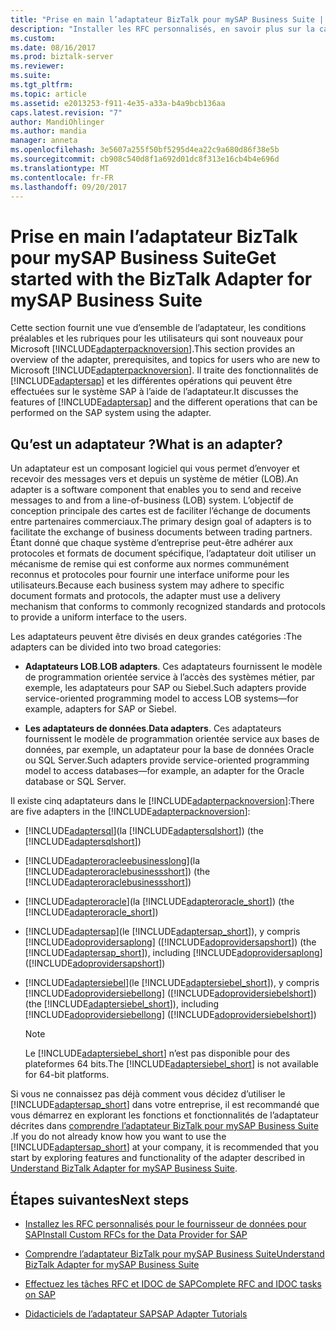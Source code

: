```yaml
---
title: "Prise en main l’adaptateur BizTalk pour mySAP Business Suite | Documents Microsoft"
description: "Installer les RFC personnalisés, en savoir plus sur la carte, effectuez les tâches RFC et IDOC de SAP, parcourez les didacticiels pour utiliser l’adaptateur de mySAP dans le Pack de l’adaptateur BizTalk (LOB)"
ms.custom: 
ms.date: 08/16/2017
ms.prod: biztalk-server
ms.reviewer: 
ms.suite: 
ms.tgt_pltfrm: 
ms.topic: article
ms.assetid: e2013253-f911-4e35-a33a-b4a9bcb136aa
caps.latest.revision: "7"
author: MandiOhlinger
ms.author: mandia
manager: anneta
ms.openlocfilehash: 3e5607a255f50bf5295d4ea22c9a680d86f38e5b
ms.sourcegitcommit: cb908c540d8f1a692d01dc8f313e16cb4b4e696d
ms.translationtype: MT
ms.contentlocale: fr-FR
ms.lasthandoff: 09/20/2017
---
```

# <a name="get-started-with-the-biztalk-adapter-for-mysap-business-suite"></a><span data-ttu-id="78089-103">Prise en main l’adaptateur BizTalk pour mySAP Business Suite</span><span class="sxs-lookup"><span data-stu-id="78089-103">Get started with the BizTalk Adapter for mySAP Business Suite</span></span>
<span data-ttu-id="78089-104">Cette section fournit une vue d’ensemble de l’adaptateur, les conditions préalables et les rubriques pour les utilisateurs qui sont nouveaux pour Microsoft [!INCLUDE[adapterpacknoversion](../../includes/adapterpacknoversion-md.md)].</span><span class="sxs-lookup"><span data-stu-id="78089-104">This section provides an overview of the adapter, prerequisites, and topics for users who are new to Microsoft [!INCLUDE[adapterpacknoversion](../../includes/adapterpacknoversion-md.md)].</span></span> <span data-ttu-id="78089-105">Il traite des fonctionnalités de [!INCLUDE[adaptersap](../../includes/adaptersap-md.md)] et les différentes opérations qui peuvent être effectuées sur le système SAP à l’aide de l’adaptateur.</span><span class="sxs-lookup"><span data-stu-id="78089-105">It discusses the features of [!INCLUDE[adaptersap](../../includes/adaptersap-md.md)] and the different operations that can be performed on the SAP system using the adapter.</span></span>  

## <a name="what-is-an-adapter"></a><span data-ttu-id="78089-106">Qu’est un adaptateur ?</span><span class="sxs-lookup"><span data-stu-id="78089-106">What is an adapter?</span></span> 
<span data-ttu-id="78089-107">Un adaptateur est un composant logiciel qui vous permet d’envoyer et recevoir des messages vers et depuis un système de métier (LOB).</span><span class="sxs-lookup"><span data-stu-id="78089-107">An adapter is a software component that enables you to send and receive messages to and from a line-of-business (LOB) system.</span></span> <span data-ttu-id="78089-108">L’objectif de conception principale des cartes est de faciliter l’échange de documents entre partenaires commerciaux.</span><span class="sxs-lookup"><span data-stu-id="78089-108">The primary design goal of adapters is to facilitate the exchange of business documents between trading partners.</span></span> <span data-ttu-id="78089-109">Étant donné que chaque système d’entreprise peut-être adhérer aux protocoles et formats de document spécifique, l’adaptateur doit utiliser un mécanisme de remise qui est conforme aux normes communément reconnus et protocoles pour fournir une interface uniforme pour les utilisateurs.</span><span class="sxs-lookup"><span data-stu-id="78089-109">Because each business system may adhere to specific document formats and protocols, the adapter must use a delivery mechanism that conforms to commonly recognized standards and protocols to provide a uniform interface to the users.</span></span>  
  
 <span data-ttu-id="78089-110">Les adaptateurs peuvent être divisés en deux grandes catégories :</span><span class="sxs-lookup"><span data-stu-id="78089-110">The adapters can be divided into two broad categories:</span></span>  
  
-   <span data-ttu-id="78089-111">**Adaptateurs LOB**.</span><span class="sxs-lookup"><span data-stu-id="78089-111">**LOB adapters**.</span></span> <span data-ttu-id="78089-112">Ces adaptateurs fournissent le modèle de programmation orientée service à l’accès des systèmes métier, par exemple, les adaptateurs pour SAP ou Siebel.</span><span class="sxs-lookup"><span data-stu-id="78089-112">Such adapters provide service-oriented programming model to access LOB systems—for example, adapters for SAP or Siebel.</span></span>  
  
-   <span data-ttu-id="78089-113">**Les adaptateurs de données**.</span><span class="sxs-lookup"><span data-stu-id="78089-113">**Data adapters**.</span></span> <span data-ttu-id="78089-114">Ces adaptateurs fournissent le modèle de programmation orientée service aux bases de données, par exemple, un adaptateur pour la base de données Oracle ou SQL Server.</span><span class="sxs-lookup"><span data-stu-id="78089-114">Such adapters provide service-oriented programming model to access databases—for example, an adapter for the Oracle database or SQL Server.</span></span>  
  
 <span data-ttu-id="78089-115">Il existe cinq adaptateurs dans le [!INCLUDE[adapterpacknoversion](../../includes/adapterpacknoversion-md.md)]:</span><span class="sxs-lookup"><span data-stu-id="78089-115">There are five adapters in the [!INCLUDE[adapterpacknoversion](../../includes/adapterpacknoversion-md.md)]:</span></span>  
  
-   [!INCLUDE[adaptersql](../../includes/adaptersql-md.md)]<span data-ttu-id="78089-116">(la [!INCLUDE[adaptersqlshort](../../includes/adaptersqlshort-md.md)])</span><span class="sxs-lookup"><span data-stu-id="78089-116"> (the [!INCLUDE[adaptersqlshort](../../includes/adaptersqlshort-md.md)])</span></span>  
  
-   [!INCLUDE[adapteroracleebusinesslong](../../includes/adapteroracleebusinesslong-md.md)]<span data-ttu-id="78089-117">(la [!INCLUDE[adapteroraclebusinessshort](../../includes/adapteroraclebusinessshort-md.md)])</span><span class="sxs-lookup"><span data-stu-id="78089-117"> (the [!INCLUDE[adapteroraclebusinessshort](../../includes/adapteroraclebusinessshort-md.md)])</span></span>  
  
-   [!INCLUDE[adapteroracle](../../includes/adapteroracle-md.md)]<span data-ttu-id="78089-118">(la [!INCLUDE[adapteroracle_short](../../includes/adapteroracle-short-md.md)])</span><span class="sxs-lookup"><span data-stu-id="78089-118"> (the [!INCLUDE[adapteroracle_short](../../includes/adapteroracle-short-md.md)])</span></span>  
  
-   [!INCLUDE[adaptersap](../../includes/adaptersap-md.md)]<span data-ttu-id="78089-119">(le [!INCLUDE[adaptersap_short](../../includes/adaptersap-short-md.md)]), y compris [!INCLUDE[adoprovidersaplong](../../includes/adoprovidersaplong-md.md)] ([!INCLUDE[adoprovidersapshort](../../includes/adoprovidersapshort-md.md)])</span><span class="sxs-lookup"><span data-stu-id="78089-119"> (the [!INCLUDE[adaptersap_short](../../includes/adaptersap-short-md.md)]), including [!INCLUDE[adoprovidersaplong](../../includes/adoprovidersaplong-md.md)] ([!INCLUDE[adoprovidersapshort](../../includes/adoprovidersapshort-md.md)])</span></span>  
  
-   [!INCLUDE[adaptersiebel](../../includes/adaptersiebel-md.md)]<span data-ttu-id="78089-120">(le [!INCLUDE[adaptersiebel_short](../../includes/adaptersiebel-short-md.md)]), y compris [!INCLUDE[adoprovidersiebellong](../../includes/adoprovidersiebellong-md.md)] ([!INCLUDE[adoprovidersiebelshort](../../includes/adoprovidersiebelshort-md.md)])</span><span class="sxs-lookup"><span data-stu-id="78089-120"> (the [!INCLUDE[adaptersiebel_short](../../includes/adaptersiebel-short-md.md)]), including [!INCLUDE[adoprovidersiebellong](../../includes/adoprovidersiebellong-md.md)] ([!INCLUDE[adoprovidersiebelshort](../../includes/adoprovidersiebelshort-md.md)])</span></span>  
  
    > [!NOTE]
    >  <span data-ttu-id="78089-121">Le [!INCLUDE[adaptersiebel_short](../../includes/adaptersiebel-short-md.md)] n’est pas disponible pour des plateformes 64 bits.</span><span class="sxs-lookup"><span data-stu-id="78089-121">The [!INCLUDE[adaptersiebel_short](../../includes/adaptersiebel-short-md.md)] is not available for 64-bit platforms.</span></span>  
  
 <span data-ttu-id="78089-122">Si vous ne connaissez pas déjà comment vous décidez d’utiliser le [!INCLUDE[adaptersap_short](../../includes/adaptersap-short-md.md)] dans votre entreprise, il est recommandé que vous démarrez en explorant les fonctions et fonctionnalités de l’adaptateur décrites dans [comprendre l’adaptateur BizTalk pour mySAP Business Suite](../../adapters-and-accelerators/adapter-sap/understand-biztalk-adapter-for-mysap-business-suite.md) .</span><span class="sxs-lookup"><span data-stu-id="78089-122">If you do not already know how you want to use the [!INCLUDE[adaptersap_short](../../includes/adaptersap-short-md.md)] at your company, it is recommended that you start by exploring features and functionality of the adapter described in [Understand BizTalk Adapter for mySAP Business Suite](../../adapters-and-accelerators/adapter-sap/understand-biztalk-adapter-for-mysap-business-suite.md).</span></span>  
  
## <a name="next-steps"></a><span data-ttu-id="78089-123">Étapes suivantes</span><span class="sxs-lookup"><span data-stu-id="78089-123">Next steps</span></span>  
- [<span data-ttu-id="78089-124">Installez les RFC personnalisés pour le fournisseur de données pour SAP</span><span class="sxs-lookup"><span data-stu-id="78089-124">Install Custom RFCs for the Data Provider for SAP</span></span>](install-custom-rfcs-for-the-data-provider-for-sap.md)
  
-   [<span data-ttu-id="78089-125">Comprendre l’adaptateur BizTalk pour mySAP Business Suite</span><span class="sxs-lookup"><span data-stu-id="78089-125">Understand BizTalk Adapter for mySAP Business Suite</span></span>](understand-biztalk-adapter-for-mysap-business-suite.md)  

- [<span data-ttu-id="78089-126">Effectuez les tâches RFC et IDOC de SAP</span><span class="sxs-lookup"><span data-stu-id="78089-126">Complete RFC and IDOC tasks on SAP</span></span>](performing-tasks-using-the-sap-gui-for-specific-sap-adapter-scenarios.md)
  
-   [<span data-ttu-id="78089-127">Didacticiels de l’adaptateur SAP</span><span class="sxs-lookup"><span data-stu-id="78089-127">SAP Adapter Tutorials</span></span>](sap-adapter-tutorials.md)  